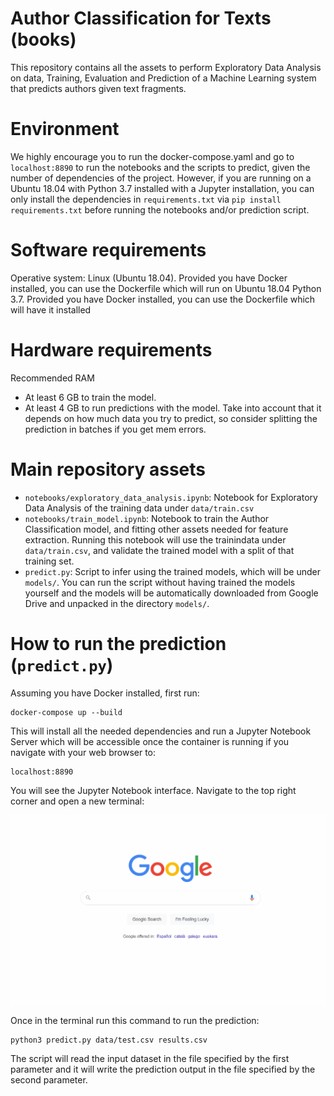 # Author Classification for Texts (books)
This repository contains all the assets to perform Exploratory Data Analysis on data, Training, Evaluation and Prediction of a Machine Learning system that predicts authors given text fragments.

# Environment
We highly encourage you to run the docker-compose.yaml and go to `localhost:8890` to run the notebooks and the scripts to predict, given the number of dependencies of the project. However, if you are running on a Ubuntu 18.04 with Python 3.7 installed with a Jupyter installation, you can only install the dependencies in `requirements.txt` via `pip install requirements.txt` before running the notebooks and/or prediction script.

# Software requirements
Operative system: Linux (Ubuntu 18.04). Provided you have Docker installed, you can use the Dockerfile which will run on Ubuntu 18.04
Python 3.7. Provided you have Docker installed, you can use the Dockerfile which will have it installed

# Hardware requirements
Recommended RAM
- At least 6 GB to train the model.
- At least 4 GB to run predictions with the model. Take into account that it depends on how much data you try to predict, so consider splitting the prediction in batches if you get mem errors.

# Main repository assets
- `notebooks/exploratory_data_analysis.ipynb`: Notebook for Exploratory Data Analysis of the training data under `data/train.csv`
- `notebooks/train_model.ipynb`: Notebook to train the Author Classification model, and fitting other assets needed for feature extraction. Running this notebook will use the trainindata under `data/train.csv`, and validate the trained model with a split of that training set.
- `predict.py`: Script to infer using the trained models, which will be under `models/`. You can run the script without having trained the models yourself and the models will be automatically downloaded from Google Drive and unpacked in the directory `models/`.

# How to run the prediction (`predict.py`)
Assuming you have Docker installed, first run:

```
docker-compose up --build
```

This will install all the needed dependencies and run a Jupyter Notebook Server which will be accessible once the container is running if you navigate with your web browser to:

```
localhost:8890
```

You will see the Jupyter Notebook interface. Navigate to the top right corner and open a new terminal:

 ![](how_to_open_terminal_jupyter_notebook.gif)

Once in the terminal run this command to run the prediction:

```
python3 predict.py data/test.csv results.csv
```


The script will read the input dataset in the file specified by the first parameter and it will write the prediction output in the file specified by the second parameter.